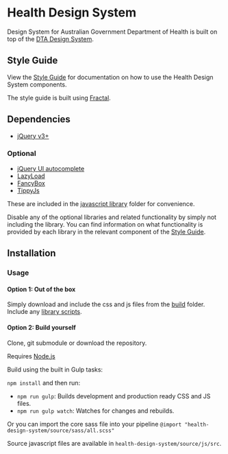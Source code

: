 # Health Design System

Design System for Australian Government Department of Health is built on top of the [DTA Design System](https://designsystem.gov.au/).

## Style Guide
View the [Style Guide](https://healthgovau.github.io/health-design-system/) for documentation on how to use the Health Design System components.

The style guide is built using [Fractal](https://github.com/frctl/fractal).

## Dependencies
* [jQuery v3+](https://jquery.com/)

### Optional
* [jQuery UI autocomplete](https://jqueryui.com/download/#!version=1.12.1&components=110000010001000000100000100000000000000000000000)
* [LazyLoad](https://github.com/verlok/lazyload)
* [FancyBox](http://fancyapps.com/fancybox/3/)
* [TippyJs](https://github.com/atomiks/tippyjs)

These are included in the [javascript library](js/libraries) folder for convenience.

Disable any of the optional libraries and related functionality by simply not including the library.
You can find information on what functionality is provided by each library in the relevant component of the [Style Guide](https://healthgovau.github.io/health-design-system/).

## Installation

### Usage

#### Option 1: Out of the box
Simply download and include the css and js files from the [build](build) folder.
Include any [library scripts](build/js/libraries).

#### Option 2: Build yourself
Clone, git submodule or download the repository.

Requires [Node.js](https://nodejs.org/)

Build using the built in Gulp tasks:

`npm install` and then run:
  * `npm run gulp`: Builds development and production ready CSS and JS files.
  * `npm run gulp watch`: Watches for changes and rebuilds.
  
Or you can import the core sass file into your pipeline `@import "health-design-system/source/sass/all.scss"`

Source javascript files are available in `health-design-system/source/js/src`.


